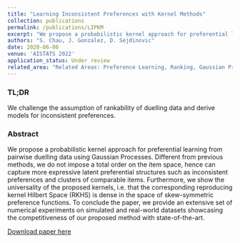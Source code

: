 ```yaml
---
title: "Learning Inconsistent Preferences with Kernel Methods"
collection: publications
permalink: /publications/LIPKM
excerpt: "We propose a probabilistic kernel approach for preferential learning from pairwise duelling data using Gaussian Processes. Different from previous methods, we do not impose a total order on the item space, hence can capture more expressive latent preferential structures such as inconsistent preferences and clusters of comparable items. <br/> <br/><img src='/assets/images/pref-cycles2.png' width=400>"
authors: "S. Chau, J. Gonzalez, D. Sejdinovic"
date: 2020-06-06
venue: 'AISTATS 2022'
application_status: Under review
related_area: "Related Areas: Preference Learning, Ranking, Gaussian Process, Kernel Methods"
---
```


### TL;DR
We challenge the assumption of rankability of duelling data and derive models for inconsistent preferences.

### Abstract
We propose a probabilistic kernel approach for preferential learning from pairwise duelling data using Gaussian Processes. Different from previous methods, we do not impose a total order on the item space, hence can capture more expressive latent preferential structures such as inconsistent preferences and clusters of comparable items. Furthermore, we show the universality of the proposed kernels, i.e. that the corresponding reproducing kernel Hilbert Space (RKHS) is dense in the space of skew-symmetric preference functions. To conclude the paper, we provide an extensive set of numerical experiments on simulated and real-world datasets showcasing the competitiveness of our proposed method with state-of-the-art.

[Download paper here](https://arxiv.org/abs/2006.03847)
